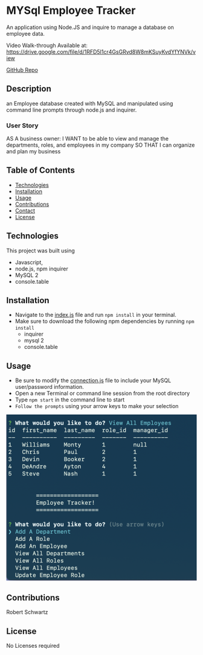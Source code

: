 # MYSql Employee Tracker

An application using Node.JS and inquire to manage a database on employee data.

Video Walk-through Available at: https://drive.google.com/file/d/1RFD5I1cr4GsGRvd8W8mKSuyKvdYfYNVk/view

[GitHub Repo](https://github.com/Robert-Schwartz/SQL-Employee-Tracker)

## Description
an Employee database created with MySQL and manipulated using command line prompts through node.js and inquirer.

### User Story

AS A business owner:
I WANT to be able to view and manage the departments, roles, and employees in my company SO THAT I can organize and plan my business


## Table of Contents

- [Technologies](#Technologies)
- [Installation](#Installation)
- [Usage](#Usage)
- [Contributions](#Contributions)
- [Contact](#Contact)
- [License](#license)

## Technologies

This project was built using

- Javascript,
- node.js, npm inquirer
- MySQL 2
- console.table
## Installation


* Navigate to the [index.js](index.js) file and run `npm install` in your terminal.
* Make sure to download the following npm dependencies by running `npm install`
    * inquirer
    * mysql 2
    * console.table
## Usage
* Be sure to modify the [connection.js](connection.js) file to include your MySQL user/password information.
* Open a new Terminal or command line session from the root directory
* Type `npm start` in the command line to start
* `Follow the prompts` using your arrow keys to make your selection


![preview](preview.png)

## Contributions


Robert Schwartz

## License

No Licenses required
